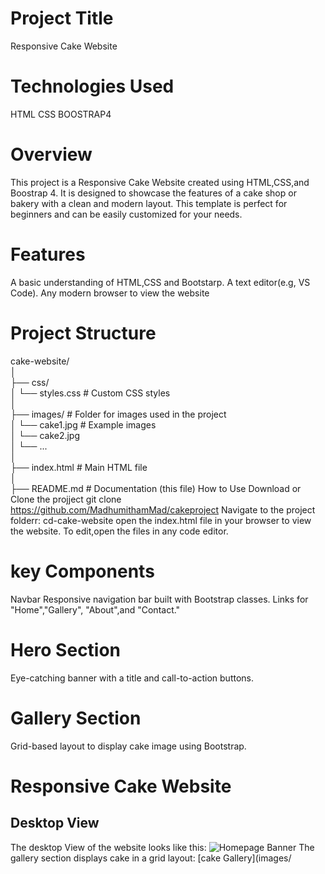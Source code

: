# Project Title
Responsive Cake Website
# Technologies Used
HTML
CSS
BOOSTRAP4
# Overview
This project is a Responsive Cake Website created using HTML,CSS,and Boostrap 4.
It is designed to showcase the features of a cake shop or bakery with a clean and modern layout.
This template is perfect for beginners and can be easily customized for your needs.
# Features
A basic understanding of HTML,CSS and Bootstarp.
A text editor(e.g, VS Code).
Any modern browser to view the website
# Project Structure
cake-website/  
│  
├── css/  
│   └── styles.css          # Custom CSS styles  
│  
├── images/                 # Folder for images used in the project  
│   └── cake1.jpg           # Example images  
│   └── cake2.jpg  
│   └── ...  
│  
├── index.html              # Main HTML file  
│  
├── README.md               # Documentation (this file)
How to Use
Download or Clone the projject
git clone
https://github.com/MadhumithamMad/cakeproject
Navigate to the project folderr:
cd-cake-website
open the index.html file in your browser to view the website.
To edit,open the files in any code editor.
# key Components
Navbar
Responsive navigation bar built with Bootstrap classes.
Links for "Home","Gallery",
"About",and "Contact."
# Hero Section
Eye-catching banner with a title and call-to-action buttons.
# Gallery Section
Grid-based layout to display cake image using Bootstrap.
# Responsive Cake Website
## Desktop View
The desktop View of the website looks like this:
![Homepage Banner](images/home-banner.png)
The gallery section displays cake in a grid layout:
[cake Gallery](images/
